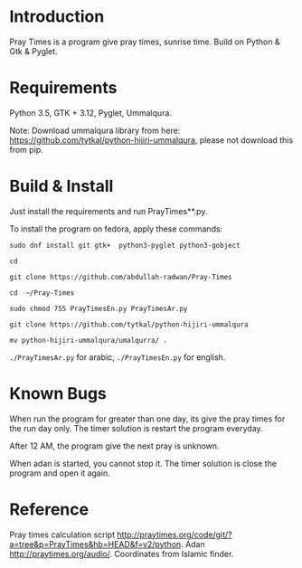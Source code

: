 # Introduction
Pray Times is a program give pray times, sunrise time. Build on Python & Gtk & Pyglet.
# Requirements
Python 3.5, GTK + 3.12, Pyglet, Ummalqura.

Note: Download ummalqura library from here: https://github.com/tytkal/python-hijiri-ummalqura, please not download this from pip.
# Build & Install
Just install the requirements and run PrayTimes**.py.

To install the program on fedora, apply these commands:

`sudo dnf install git gtk+  python3-pyglet python3-gobject`

`cd`

`git clone https://github.com/abdullah-radwan/Pray-Times`

`cd  ~/Pray-Times`

`sudo chmod 755 PrayTimesEn.py PrayTimesAr.py`

`git clone https://github.com/tytkal/python-hijiri-ummalqura`

`mv python-hijiri-ummalqura/umalqurra/ .`

`./PrayTimesAr.py` for arabic, `./PrayTimesEn.py` for english.
# Known Bugs
When run the program for greater than one day, its give the pray times for the run day only. The timer solution is restart the program everyday.

After 12 AM, the program give the next pray is unknown.

When adan is started, you cannot stop it. The timer solution is close the program and open it again.

# Reference
Pray times calculation script http://praytimes.org/code/git/?a=tree&p=PrayTimes&hb=HEAD&f=v2/python. Adan http://praytimes.org/audio/. Coordinates from Islamic finder.

